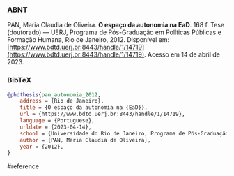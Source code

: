 ### ABNT
PAN, Maria Claudia de Oliveira. **O espaço da autonomia na EaD**. 168 f. Tese (doutorado) — UERJ, Programa de Pós-Graduação em Políticas Públicas e Formação Humana, Rio de Janeiro, 2012. Disponível em: [https://www.bdtd.uerj.br:8443/handle/1/14719](https://www.bdtd.uerj.br:8443/handle/1/14719). Acesso em 14 de abril de 2023.

### BibTeX
```bibtex
@phdthesis{pan_autonomia_2012,
	address = {Rio de Janeiro},
	title = {O espaço da autonomia na {EaD}},
	url = {https://www.bdtd.uerj.br:8443/handle/1/14719},
	language = {Portuguese},
	urldate = {2023-04-14},
	school = {Universidade do Rio de Janeiro, Programa de Pós-Graduação em Políticas Públicas e Formação Humana},
	author = {PAN, Maria Claudia de Oliveira},
	year = {2012},
}
```

#reference